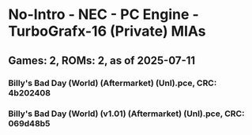 # No-Intro - NEC - PC Engine - TurboGrafx-16 (Private) MIAs
## Games: 2, ROMs: 2, as of 2025-07-11

### Billy's Bad Day (World) (Aftermarket) (Unl).pce, CRC: 4b202408
### Billy's Bad Day (World) (v1.01) (Aftermarket) (Unl).pce, CRC: 069d48b5
